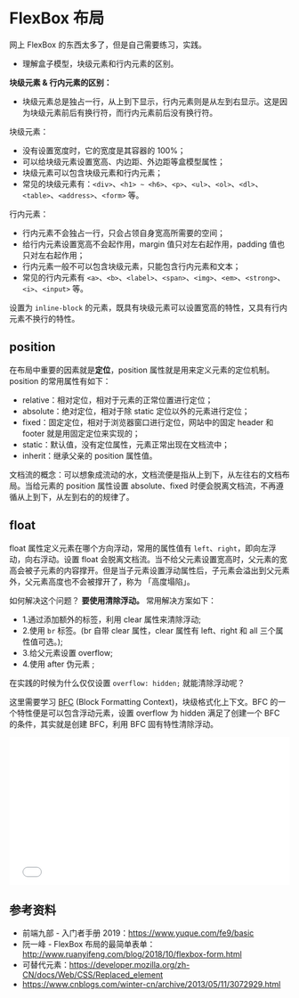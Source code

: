 # FlexBox 布局

网上 FlexBox 的东西太多了，但是自己需要练习，实践。

- 理解盒子模型，块级元素和行内元素的区别。

**块级元素 & 行内元素的区别：**

- 块级元素总是独占一行，从上到下显示，行内元素则是从左到右显示。这是因为块级元素前后有换行符，而行内元素前后没有换行符。

块级元素：

- 没有设置宽度时，它的宽度是其容器的 100%；
- 可以给块级元素设置宽高、内边距、外边距等盒模型属性；
- 块级元素可以包含块级元素和行内元素；
- 常见的块级元素有：`<div>`、`<h1> ~ <h6>`、`<p>`、`<ul>`、`<ol>`、`<dl>`、`<table>`、`<address>`、`<form>` 等。

行内元素：

- 行内元素不会独占一行，只会占领自身宽高所需要的空间；
- 给行内元素设置宽高不会起作用，margin 值只对左右起作用，padding 值也只对左右起作用；
- 行内元素一般不可以包含块级元素，只能包含行内元素和文本；
- 常见的行内元素有 `<a>`、`<b>`、`<label>`、`<span>`、`<img>`、`<em>`、`<strong>`、`<i>`、`<input>` 等。

设置为 `inline-block` 的元素，既具有块级元素可以设置宽高的特性，又具有行内元素不换行的特性。

## position

在布局中重要的因素就是**定位**，position 属性就是用来定义元素的定位机制。position 的常用属性有如下：

- relative：相对定位，相对于元素的正常位置进行定位；
- absolute：绝对定位，相对于除 static 定位以外的元素进行定位；
- fixed：固定定位，相对于浏览器窗口进行定位，网站中的固定 header 和 footer 就是用固定定位来实现的；
- static：默认值，没有定位属性，元素正常出现在文档流中；
- inherit：继承父亲的 position 属性值。

文档流的概念：可以想象成流动的水，文档流便是指从上到下，从左往右的文档布局。当给元素的 position 属性设置 absolute、fixed 时便会脱离文档流，不再遵循从上到下，从左到右的的规律了。

## float

float 属性定义元素在哪个方向浮动，常用的属性值有 `left`、`right`，即向左浮动，向右浮动。设置 float 会脱离文档流。当不给父元素设置宽高时，父元素的宽高会被子元素的内容撑开。但是当子元素设置浮动属性后，子元素会溢出到父元素外，父元素高度也不会被撑开了，称为 「高度塌陷」。

如何解决这个问题？ **要使用清除浮动。** 常用解决方案如下：

- 1.通过添加额外的标签，利用 clear 属性来清除浮动;
- 2.使用 `br` 标签。(br 自带 clear 属性，clear 属性有 left、right 和 all 三个属性值可选。);
- 3.给父元素设置 overflow;
- 4.使用 after 伪元素 ;

在实践的时候为什么仅仅设置 `overflow: hidden;` 就能清除浮动呢？

这里需要学习 [BFC](https://developer.mozilla.org/zh-CN/docs/Web/Guide/CSS/Block_formatting_context) (Block Formatting Context)，块级格式化上下文。BFC 的一个特性便是可以包含浮动元素，设置 overflow 为 hidden 满足了创建一个 BFC 的条件，其实就是创建 BFC，利用 BFC 固有特性清除浮动。

<iframe height="265" style="width: 100%;" scrolling="no" title="FlexBox" src="//codepen.io/alvinmi/embed/aXXgWY/?height=265&theme-id=0&default-tab=css,result" frameborder="no" allowtransparency="true" allowfullscreen="true">
  See the Pen <a href='https://codepen.io/alvinmi/pen/aXXgWY/'>FlexBox</a> by YuHui
  (<a href='https://codepen.io/alvinmi'>@alvinmi</a>) on <a href='https://codepen.io'>CodePen</a>.
</iframe>

## 参考资料

- 前端九部 - 入门者手册 2019：https://www.yuque.com/fe9/basic
- 阮一峰 - FlexBox 布局的最简单表单：http://www.ruanyifeng.com/blog/2018/10/flexbox-form.html
- 可替代元素：https://developer.mozilla.org/zh-CN/docs/Web/CSS/Replaced_element
- https://www.cnblogs.com/winter-cn/archive/2013/05/11/3072929.html